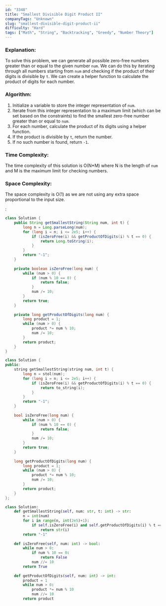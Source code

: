 ```yaml
---
id: "3348"
title: "Smallest Divisible Digit Product II"
companyTags: "Unknown"
slug: "smallest-divisible-digit-product-ii"
difficulty: "Hard"
tags: ["Math", "String", "Backtracking", "Greedy", "Number Theory"]
---
```


### Explanation:
To solve this problem, we can generate all possible zero-free numbers greater than or equal to the given number `num`. We can do this by iterating through all numbers starting from `num` and checking if the product of their digits is divisible by `t`. We can create a helper function to calculate the product of digits for each number.

### Algorithm:
1. Initialize a variable to store the integer representation of `num`.
2. Iterate from this integer representation to a maximum limit (which can be set based on the constraints) to find the smallest zero-free number greater than or equal to `num`.
3. For each number, calculate the product of its digits using a helper function.
4. If the product is divisible by `t`, return the number.
5. If no such number is found, return `-1`.

### Time Complexity:
The time complexity of this solution is O(N*M) where N is the length of `num` and M is the maximum limit for checking numbers.

### Space Complexity:
The space complexity is O(1) as we are not using any extra space proportional to the input size.

:

```java
class Solution {
    public String getSmallestString(String num, int t) {
        long n = Long.parseLong(num);
        for (long i = n; i <= 2e5; i++) {
            if (isZeroFree(i) && getProductOfDigits(i) % t == 0) {
                return Long.toString(i);
            }
        }
        return "-1";
    }
    
    private boolean isZeroFree(long num) {
        while (num > 0) {
            if (num % 10 == 0) {
                return false;
            }
            num /= 10;
        }
        return true;
    }
    
    private long getProductOfDigits(long num) {
        long product = 1;
        while (num > 0) {
            product *= num % 10;
            num /= 10;
        }
        return product;
    }
}
```

```cpp
class Solution {
public:
    string getSmallestString(string num, int t) {
        long n = stol(num);
        for (long i = n; i <= 2e5; i++) {
            if (isZeroFree(i) && getProductOfDigits(i) % t == 0) {
                return to_string(i);
            }
        }
        return "-1";
    }
    
    bool isZeroFree(long num) {
        while (num > 0) {
            if (num % 10 == 0) {
                return false;
            }
            num /= 10;
        }
        return true;
    }
    
    long getProductOfDigits(long num) {
        long product = 1;
        while (num > 0) {
            product *= num % 10;
            num /= 10;
        }
        return product;
    }
};
```

```python
class Solution:
    def getSmallestString(self, num: str, t: int) -> str:
        n = int(num)
        for i in range(n, int(2e5)+1):
            if self.isZeroFree(i) and self.getProductOfDigits(i) % t == 0:
                return str(i)
        return "-1"
    
    def isZeroFree(self, num: int) -> bool:
        while num > 0:
            if num % 10 == 0:
                return False
            num //= 10
        return True
    
    def getProductOfDigits(self, num: int) -> int:
        product = 1
        while num > 0:
            product *= num % 10
            num //= 10
        return product
```